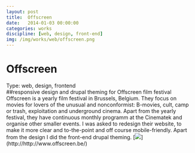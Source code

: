 ```yaml
---
layout: post
title:  Offscreen
date:   2014-01-03 00:00:00
categories: works
discipline: [web, design, front-end]
img: /img/works/web/offscreen.png
---
```

<h1>Offscreen</h1>
<div><label>Type:</label> <span>web, design, frontend</span></div>
##responsive design and drupal theming for Offscreen film festival
Offscreen is a yearly film festival in Brussels, Belgium. They focus on movies for lovers of the unusual and nonconformist: B-movies, cult, camp or trash, exploitation and underground cinema. Apart from the yearly festival, they have continuous monthly programm at the Cinematek and organise other smaller events.
I was asked to redesign their website, to make it more clear and to-the-point and off course mobile-friendly. Apart from the design I did the front-end drupal theming.
[<img src="{{ site.url }}/img/works/web/offscreen.png">](http://http://www.offscreen.be/)